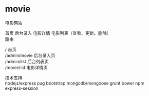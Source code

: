 # movie
电影网站    

首页  后台录入    电影详情    电影列表（查看、更新、删除）   
路由  
    
/   首页      
/admin/movie    后台录入页       
/admin/list     后台列表页   
/movie/:id      电影详情页   

技术支持          
nodejs/express  pug  bootstrap  mongodb/mongoose  grunt   bower   npm  express-session
